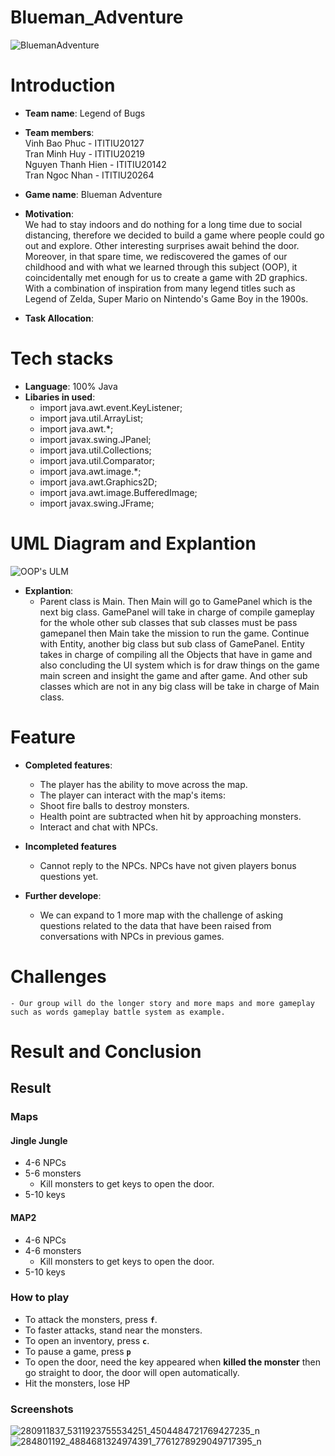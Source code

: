 # Blueman_Adventure
![BluemanAdventure](https://user-images.githubusercontent.com/88697918/170962965-ba8aa900-f737-48f9-b291-f8f050225b83.png)
# Introduction
- **Team name**: Legend of Bugs

- **Team members**:
    <br>
    Vinh Bao Phuc - ITITIU20127 
    <br>
    Tran Minh Huy - ITITIU20219
    <br>
    Nguyen Thanh Hien - ITITIU20142 
    <br> 
    Tran Ngoc Nhan - ITITIU20264 
- **Game name**: Blueman Adventure
- **Motivation**: <br>
We had to stay indoors and do nothing for a long time due to social distancing, therefore we decided to build a game where people could go out and explore. Other interesting surprises await behind the door. <br>
Moreover, in that spare time, we rediscovered the games of our childhood and with what we learned through this subject (OOP), it coincidentally met enough for us to create a game with 2D graphics. With a combination of inspiration from many legend titles such as Legend of Zelda, Super Mario on Nintendo's Game Boy in the 1900s.<br>
- **Task Allocation**:
# Tech stacks
- **Language**: 100% Java
- **Libaries in used**:
    - import java.awt.event.KeyListener;
    - import java.util.ArrayList;
    - import java.awt.*;
    - import javax.swing.JPanel;
    - import java.util.Collections;
    - import java.util.Comparator;
    - import java.awt.image.*;
    - import java.awt.Graphics2D;
    - import java.awt.image.BufferedImage;
    - import javax.swing.JFrame;
# UML Diagram and Explantion
![OOP's ULM](https://user-images.githubusercontent.com/88697918/172899439-9cfb8710-b84c-46d5-b53e-270ac09260f9.png)

- **Explantion**:
    - Parent class is Main. Then Main will go to GamePanel which is the next big class. GamePanel will take in charge of compile gameplay for the whole other sub classes that sub classes must be pass gamepanel then Main take the mission to run the game. Continue with Entity, another big class but sub class of GamePanel. Entity takes in charge of compiling all the Objects that have in game and also concluding the UI system which is for draw things on the game main screen and insight the game and after game. And other sub classes which are not in any big class will be take in charge of Main class.
# Feature
- **Completed features**:
    - The player has the ability to move across the map. 
    - The player can interact with the map's items: 
    + Shoot fire balls to destroy monsters. 
    + Health point are subtracted when hit by approaching monsters. 
    + Interact and chat with NPCs. 
    
- **Incompleted features**
    + Cannot reply to the NPCs. 
NPCs have not given players bonus questions yet. 
- **Further develope**:
    + We can expand to 1 more map with the challenge of asking questions related to the data that have been raised from conversations with NPCs in previous games.

# Challenges
    - Our group will do the longer story and more maps and more gameplay such as words gameplay battle system as example.

# Result and Conclusion
## Result 
### Maps 
#### Jingle Jungle
- 4-6 NPCs 
- 5-6 monsters 
    - Kill monsters to get keys to open the door.
- 5-10 keys


#### MAP2

- 4-6 NPCs 
- 4-6 monsters 
    - Kill monsters to get keys to open the door.
- 5-10 keys

### How to play 
- To attack the monsters, press <code>**f**</code>.
- To faster attacks, stand near the monsters.
- To open an inventory, press <code>**c**</code>.
- To pause a game, press <code>**p**</code>
- To open the door, need the key appeared when **killed the monster** then go straight to door, the door will open automatically.
- Hit the monsters, lose HP

### Screenshots   
![280911837_5311923755534251_4504484721769427235_n](https://user-images.githubusercontent.com/88546384/172925997-afa804d8-2d0d-4a29-85c0-6820b9e901a8.png) 
![284801192_4884681324974391_7761278929049717395_n](https://user-images.githubusercontent.com/88546384/172926126-f942f73f-0c43-42f7-ae42-ab1afb89df56.png) 
